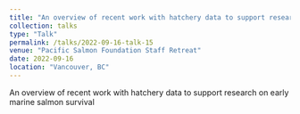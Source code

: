```yaml
---
title: "An overview of recent work with hatchery data to support research on early marine salmon survival"
collection: talks
type: "Talk"
permalink: /talks/2022-09-16-talk-15
venue: "Pacific Salmon Foundation Staff Retreat"
date: 2022-09-16
location: "Vancouver, BC"
---
```


An overview of recent work with hatchery data to support research on early marine salmon survival